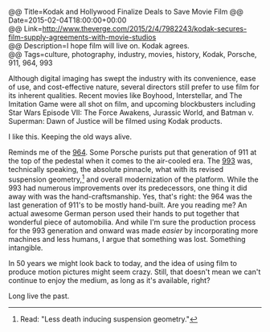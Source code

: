 @@ Title=Kodak and Hollywood Finalize Deals to Save Movie Film 
@@ Date=2015-02-04T18:00:00+00:00  
@@ Link=http://www.theverge.com/2015/2/4/7982243/kodak-secures-film-supply-agreements-with-movie-studios  
@@ Description=I hope film will live on. Kodak agrees.  
@@ Tags=culture, photography, industry, movies, history, Kodak, Porsche, 911, 964, 993      

Although digital imaging has swept the industry with its convenience, ease of use, and cost-effective nature, several directors still prefer to use film for its inherent qualities. Recent movies like Boyhood, Interstellar, and The Imitation Game were all shot on film, and upcoming blockbusters including Star Wars Episode VII: The Force Awakens, Jurassic World, and Batman v. Superman: Dawn of Justice will be filmed using Kodak products.
 
I like this. Keeping the old ways alive. 
 
Reminds me of the [964][wikipedia]. Some Porsche purists put that generation of 911 at the top of the pedestal when it comes to the air-cooled era. The [993][wikipedia 2] was, technically speaking, the absolute pinnacle, what with its revised suspension geometry,[^g] and overall modernization of the platform. While the 993 had numerous improvements over its predecessors, one thing it did away with was the hand-craftsmanship. Yes, that's right: the 964 was the last generation of 911's to be mostly hand-built. Are you reading me? An actual awesome German person used their hands to put together that wonderful piece of automobilia. And while I'm sure the production process for the 993 generation and onward was made _easier_ by incorporating more machines and less humans, I argue that something was lost. Something intangible. 

In 50 years we might look back to today, and the idea of using film to produce motion pictures might seem crazy. Still, that doesn't mean we can't continue to enjoy the medium, as long as it's available, right? 
 
Long live the past. 

[^g]: Read: "Less death inducing suspension geometry."

[wikipedia]: https://en.wikipedia.org/wiki/Porsche_964
[wikipedia 2]: https://en.wikipedia.org/wiki/Porsche_993